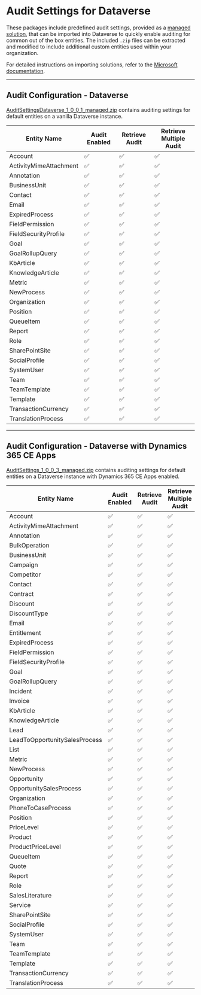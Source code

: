 # Audit Settings for Dataverse

These packages include predefined audit settings, provided as a [managed solution](https://learn.microsoft.com/en-us/power-platform/alm/solution-concepts-alm), that can be imported into Dataverse to quickly enable auditing for common out of the box entities. The included `.zip` files can be extracted and modified to include additional custom entities used within your organization.

For detailed instructions on importing solutions, refer to the [Microsoft documentation](https://learn.microsoft.com/power-apps/maker/data-platform/import-update-export-solutions).

---

## Audit Configuration - Dataverse

[AuditSettingsDataverse_1_0_0_1_managed.zip](AuditSettingsDataverse_1_0_0_1_managed.zip) contains auditing settings for default entities on a vanilla Dataverse instance.

| Entity Name             | Audit Enabled | Retrieve Audit | Retrieve Multiple Audit |
|-------------------------|---------------|----------------|--------------------------|
| Account                 | ✅            | ✅             | ✅                       |
| ActivityMimeAttachment | ✅            | ✅             | ✅                       |
| Annotation              | ✅            | ✅             | ✅                       |
| BusinessUnit            | ✅            | ✅             | ✅                       |
| Contact                 | ✅            | ✅             | ✅                       |
| Email                   | ✅            | ✅             | ✅                       |
| ExpiredProcess          | ✅            | ✅             | ✅                       |
| FieldPermission         | ✅            | ✅             | ✅                       |
| FieldSecurityProfile    | ✅            | ✅             | ✅                       |
| Goal                    | ✅            | ✅             | ✅                       |
| GoalRollupQuery         | ✅            | ✅             | ✅                       |
| KbArticle               | ✅            | ✅             | ✅                       |
| KnowledgeArticle        | ✅            | ✅             | ✅                       |
| Metric                  | ✅            | ✅             | ✅                       |
| NewProcess              | ✅            | ✅             | ✅                       |
| Organization            | ✅            | ✅             | ✅                       |
| Position                | ✅            | ✅             | ✅                       |
| QueueItem               | ✅            | ✅             | ✅                       |
| Report                  | ✅            | ✅             | ✅                       |
| Role                    | ✅            | ✅             | ✅                       |
| SharePointSite          | ✅            | ✅             | ✅                       |
| SocialProfile           | ✅            | ✅             | ✅                       |
| SystemUser              | ✅            | ✅             | ✅                       |
| Team                    | ✅            | ✅             | ✅                       |
| TeamTemplate            | ✅            | ✅             | ✅                       |
| Template                | ✅            | ✅             | ✅                       |
| TransactionCurrency     | ✅            | ✅             | ✅                       |
| TranslationProcess      | ✅            | ✅             | ✅                       |

---

## Audit Configuration - Dataverse with Dynamics 365 CE Apps

[AuditSettings_1_0_0_3_managed.zip](AuditSettings_1_0_0_3_managed.zip) contains auditing settings for default entities on a Dataverse instance with Dynamics 365 CE Apps enabled.

| Entity Name                    | Audit Enabled | Retrieve Audit | Retrieve Multiple Audit |
|-------------------------------|---------------|----------------|--------------------------|
| Account                       | ✅            | ✅             | ✅                       |
| ActivityMimeAttachment        | ✅            | ✅             | ✅                       |
| Annotation                    | ✅            | ✅             | ✅                       |
| BulkOperation                 | ✅            | ✅             | ✅                       |
| BusinessUnit                  | ✅            | ✅             | ✅                       |
| Campaign                      | ✅            | ✅             | ✅                       |
| Competitor                    | ✅            | ✅             | ✅                       |
| Contact                       | ✅            | ✅             | ✅                       |
| Contract                      | ✅            | ✅             | ✅                       |
| Discount                      | ✅            | ✅             | ✅                       |
| DiscountType                  | ✅            | ✅             | ✅                       |
| Email                         | ✅            | ✅             | ✅                       |
| Entitlement                   | ✅            | ✅             | ✅                       |
| ExpiredProcess                | ✅            | ✅             | ✅                       |
| FieldPermission               | ✅            | ✅             | ✅                       |
| FieldSecurityProfile          | ✅            | ✅             | ✅                       |
| Goal                          | ✅            | ✅             | ✅                       |
| GoalRollupQuery               | ✅            | ✅             | ✅                       |
| Incident                      | ✅            | ✅             | ✅                       |
| Invoice                       | ✅            | ✅             | ✅                       |
| KbArticle                     | ✅            | ✅             | ✅                       |
| KnowledgeArticle              | ✅            | ✅             | ✅                       |
| Lead                          | ✅            | ✅             | ✅                       |
| LeadToOpportunitySalesProcess| ✅            | ✅             | ✅                       |
| List                          | ✅            | ✅             | ✅                       |
| Metric                        | ✅            | ✅             | ✅                       |
| NewProcess                    | ✅            | ✅             | ✅                       |
| Opportunity                   | ✅            | ✅             | ✅                       |
| OpportunitySalesProcess       | ✅            | ✅             | ✅                       |
| Organization                  | ✅            | ✅             | ✅                       |
| PhoneToCaseProcess            | ✅            | ✅             | ✅                       |
| Position                      | ✅            | ✅             | ✅                       |
| PriceLevel                    | ✅            | ✅             | ✅                       |
| Product                       | ✅            | ✅             | ✅                       |
| ProductPriceLevel             | ✅            | ✅             | ✅                       |
| QueueItem                     | ✅            | ✅             | ✅                       |
| Quote                         | ✅            | ✅             | ✅                       |
| Report                        | ✅            | ✅             | ✅                       |
| Role                          | ✅            | ✅             | ✅                       |
| SalesLiterature               | ✅            | ✅             | ✅                       |
| Service                       | ✅            | ✅             | ✅                       |
| SharePointSite                | ✅            | ✅             | ✅                       |
| SocialProfile                 | ✅            | ✅             | ✅                       |
| SystemUser                    | ✅            | ✅             | ✅                       |
| Team                          | ✅            | ✅             | ✅                       |
| TeamTemplate                  | ✅            | ✅             | ✅                       |
| Template                      | ✅            | ✅             | ✅                       |
| TransactionCurrency           | ✅            | ✅             | ✅                       |
| TranslationProcess            | ✅            | ✅             | ✅                       |
